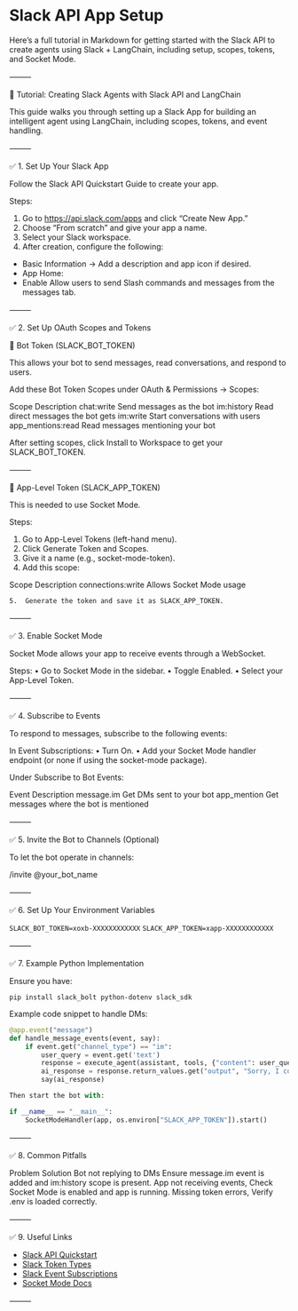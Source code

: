 # Slack API App Setup

Here’s a full tutorial in Markdown for getting started with the Slack API to create agents using Slack + LangChain, including setup, scopes, tokens, and Socket Mode.

⸻

🚀 Tutorial: Creating Slack Agents with Slack API and LangChain

This guide walks you through setting up a Slack App for building an intelligent agent using LangChain, including scopes, tokens, and event handling.

⸻

✅ 1. Set Up Your Slack App

Follow the Slack API Quickstart Guide to create your app.

Steps:
1.	Go to https://api.slack.com/apps and click “Create New App.”
2.	Choose “From scratch” and give your app a name.
3.	Select your Slack workspace.
4.	After creation, configure the following:
  - Basic Information → Add a description and app icon if desired.
  - App Home:
  - Enable Allow users to send Slash commands and messages from the messages tab.

⸻

✅ 2. Set Up OAuth Scopes and Tokens

🔑 Bot Token (SLACK_BOT_TOKEN)

This allows your bot to send messages, read conversations, and respond to users.

Add these Bot Token Scopes under OAuth & Permissions → Scopes:

Scope Description
chat:write	Send messages as the bot
im:history	Read direct messages the bot gets
im:write	Start conversations with users
app_mentions:read	Read messages mentioning your bot

After setting scopes, click Install to Workspace to get your SLACK_BOT_TOKEN.

⸻

🔑 App-Level Token (SLACK_APP_TOKEN)

This is needed to use Socket Mode.

Steps:
1. Go to App-Level Tokens (left-hand menu).
2. Click Generate Token and Scopes.
3. Give it a name (e.g., socket-mode-token).
4. Add this scope:

Scope	Description
connections:write	Allows Socket Mode usage


	5.	Generate the token and save it as SLACK_APP_TOKEN.

⸻

✅ 3. Enable Socket Mode

Socket Mode allows your app to receive events through a WebSocket.

Steps:
	•	Go to Socket Mode in the sidebar.
	•	Toggle Enabled.
	•	Select your App-Level Token.

⸻

✅ 4. Subscribe to Events

To respond to messages, subscribe to the following events:

In Event Subscriptions:
	•	Turn On.
	•	Add your Socket Mode handler endpoint (or none if using the socket-mode package).

Under Subscribe to Bot Events:

Event	Description
message.im	Get DMs sent to your bot
app_mention	Get messages where the bot is mentioned



⸻

✅ 5. Invite the Bot to Channels (Optional)

To let the bot operate in channels:

/invite @your_bot_name



⸻

✅ 6. Set Up Your Environment Variables

`SLACK_BOT_TOKEN=xoxb-XXXXXXXXXXXX`
`SLACK_APP_TOKEN=xapp-XXXXXXXXXXXX`

⸻

✅ 7. Example Python Implementation

Ensure you have:

`pip install slack_bolt python-dotenv slack_sdk`

Example code snippet to handle DMs:
```python
@app.event("message")
def handle_message_events(event, say):
    if event.get("channel_type") == "im":
        user_query = event.get('text')
        response = execute_agent(assistant, tools, {"content": user_query})
        ai_response = response.return_values.get("output", "Sorry, I couldn't process your request.")
        say(ai_response)

Then start the bot with:

if __name__ == "__main__":
    SocketModeHandler(app, os.environ["SLACK_APP_TOKEN"]).start()
```


⸻

✅ 8. Common Pitfalls

Problem	Solution
Bot not replying to DMs	Ensure message.im event is added and im:history scope is present.
App not receiving events, Check Socket Mode is enabled and app is running.
Missing token errors, Verify .env is loaded correctly.



⸻

✅ 9. Useful Links
- [Slack API Quickstart](https://api.slack.com/quickstart)
- [Slack Token Types](https://api.slack.com/concepts/token-types)
- [Slack Event Subscriptions](https://api.slack.com/apis/events-api)
- [Socket Mode Docs](https://api.slack.com/apis/socket-mode)

⸻